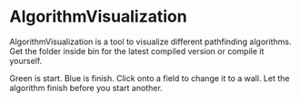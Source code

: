 # AlgorithmVisualization
AlgorithmVisualization is a tool to visualize different pathfinding algorithms.
Get the folder inside bin for the latest compiled version or compile it yourself.

Green is start.
Blue is finish.
Click onto a field to change it to a wall.
Let the algorithm finish before you start another.
